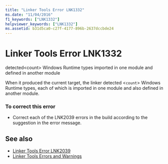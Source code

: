 ```yaml
---
title: "Linker Tools Error LNK1332"
ms.date: "11/04/2016"
f1_keywords: ["LNK1332"]
helpviewer_keywords: ["LNK1332"]
ms.assetid: b31d5ca0-c27f-4177-896b-2637dccbde24
---
```

# Linker Tools Error LNK1332

detected\<count> Windows Runtime types imported in one module and defined in another module

When it produced the current target, the linker detected <`count`> Windows Runtime types, each of which is imported in one module and also defined in another module.

### To correct this error

- Correct each of the LNK2039 errors in the build according to the suggestion in the error message.

## See also

- [Linker Tools Error LNK2039](../../error-messages/tool-errors/linker-tools-error-lnk2039.md)
- [Linker Tools Errors and Warnings](../../error-messages/tool-errors/linker-tools-errors-and-warnings.md)
